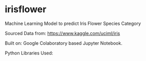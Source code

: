 # irisflower
Machine Learning Model to predict Iris Flower Species Category

Sourced Data from: https://www.kaggle.com/uciml/iris

Built on: Google Colaboratory based Jupyter Notebook.

Python Libraries Used:


